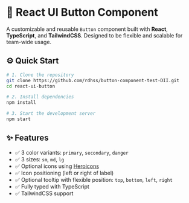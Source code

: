 # 🚀 React UI Button Component

A customizable and reusable `Button` component built with **React**, **TypeScript**, and **TailwindCSS**. Designed to be flexible and scalable for team-wide usage.


## ⚙️ Quick Start

```bash
# 1. Clone the repository
git clone https://github.com/rdhss/button-component-test-DII.git
cd react-ui-button

# 2. Install dependencies
npm install

# 3. Start the development server
npm start

```

## ✨ Features

- ✅ 3 color variants: `primary`, `secondary`, `danger`
- ✅ 3 sizes: `sm`, `md`, `lg`
- ✅ Optional icons using [Heroicons](https://heroicons.com/)
- ✅ Icon positioning (left or right of label)
- ✅ Optional tooltip with flexible position: `top`, `bottom`, `left`, `right`
- ✅ Fully typed with TypeScript
- ✅ TailwindCSS support


